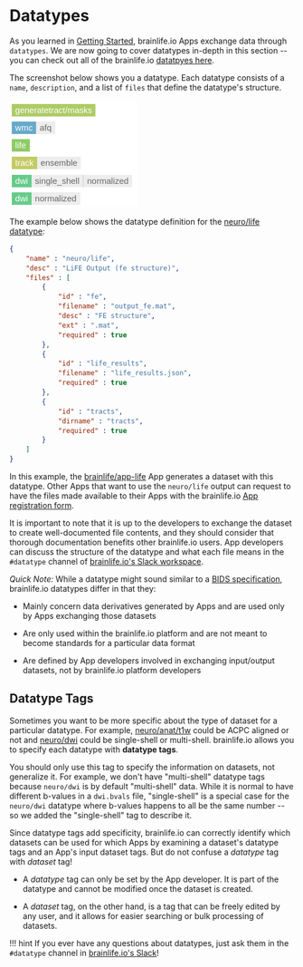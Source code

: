 # Datatypes

As you learned in [Getting Started](https://brainlife.io/docs/user/started/#brainlifeio-terms-to-know), brainlife.io Apps exchange data through `datatypes`. We are now going to cover datatypes in-depth in this section -- you can check out all of the brainlife.io [datatpyes here](https://brainlife.io/docs/user/datatypes/).

The screenshot below shows you a datatype. Each datatype consists of a `name`, `description`, and a list of `files` that define the datatype's structure.

![datatype](../img/datatypes.png)

The example below shows the datatype definition for the [neuro/life datatype](https://brainlife.io/datatype/58d15eaee13a50849b258844):

```json
{
    "name" : "neuro/life",
    "desc" : "LiFE Output (fe structure)",
    "files" : [ 
        {
            "id" : "fe",
            "filename" : "output_fe.mat",
            "desc" : "FE structure",
            "ext" : ".mat",
            "required" : true
        }, 
        {
            "id" : "life_results",
            "filename" : "life_results.json",
            "required" : true
        }, 
        {
            "id" : "tracts",
            "dirname" : "tracts",
            "required" : true
        }
    ]
}
```

In this example, the [brainlife/app-life](https://brainlife.io/app/5baa44b1d0be8b002776b8f7) App generates a dataset with this datatype. Other Apps that want to use the `neuro/life` output can request to have the files made available to their Apps with the brainlife.io [App registration form](https://brainlife.io/docs/apps/register/).

It is important to note that it is up to the developers to exchange the dataset to create well-documented file contents, and they should consider that thorough documentation benefits other brainlife.io users. App developers can discuss the structure of the datatype and what each file means in the `#datatype` channel of [brainlife.io's Slack workspace](https://brainlife-inviter.herokuapp.com/).

_Quick Note:_ While a datatype might sound similar to a [BIDS specification](https://bids-specification.readthedocs.io/en/stable/), brainlife.io datatypes differ in that they:

* Mainly concern data derivatives generated by Apps and are used only by Apps exchanging those datasets

* Are only used within the brainlife.io platform and are not meant to become standards for a particular data format 

* Are defined by App developers involved in exchanging input/output datasets, not by brainlife.io platform developers

## Datatype Tags

Sometimes you want to be more specific about the type of dataset for a particular datatype. For example, [neuro/anat/t1w](https://brainlife.io/datatype/58c33bcee13a50849b25879a) could be ACPC aligned or not and [neuro/dwi](https://brainlife.io/datatype/58c33c5fe13a50849b25879b) could be single-shell or multi-shell. brainlife.io allows you to specify each datatype with **datatype tags**. 

You should only use this tag to specify the information on datasets, not generalize it. For example, we don't have "multi-shell" datatype tags because `neuro/dwi` is by default "multi-shell" data. While it is normal to have different b-values in a `dwi.bvals` file, "single-shell" is a special case for the `neuro/dwi` datatype where b-values happens to all be the same number -- so we added the "single-shell" tag to describe it.

Since datatype tags add specificity, brainlife.io can correctly identify which datasets can be used for which Apps by examining a dataset's datatype tags and an App's input dataset tags. But do not confuse a *datatype* tag with *dataset* tag!

* A *datatype* tag can only be set by the App developer. It is part of the datatype and cannot be modified once the dataset is created. 

* A *dataset* tag, on the other hand, is a tag that can be freely edited by any user, and it allows for easier searching or bulk processing of datasets. 

!!! hint
    If you ever have any questions about datatypes, just ask them in the `#datatype` channel in [brainlife.io's Slack](https://brainlife-inviter.herokuapp.com/)!
